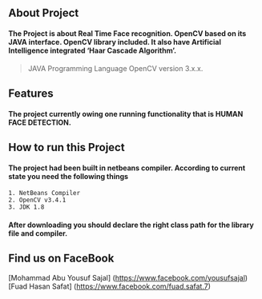 ## About Project
#### The Project is about Real Time Face recognition. OpenCV based on its JAVA interface. OpenCV library included. It also have Artificial Intelligence integrated ‘Haar Cascade Algorithm’. 
> JAVA Programming Language
> OpenCV version 3.x.x.

## Features
#### The project currently owing one running functionality that is **HUMAN FACE DETECTION**. 

## How to run this Project
#### The project had been built in netbeans compiler. According to current state you need the following things
```
1. NetBeans Compiler
2. OpenCV v3.4.1 
3. JDK 1.8
```
#### After downloading you should declare the right class path for the library file and compiler.

## Find us on FaceBook
[Mohammad Abu Yousuf Sajal] (https://www.facebook.com/yousufsajal)
[Fuad Hasan Safat] (https://www.facebook.com/fuad.safat.7)
